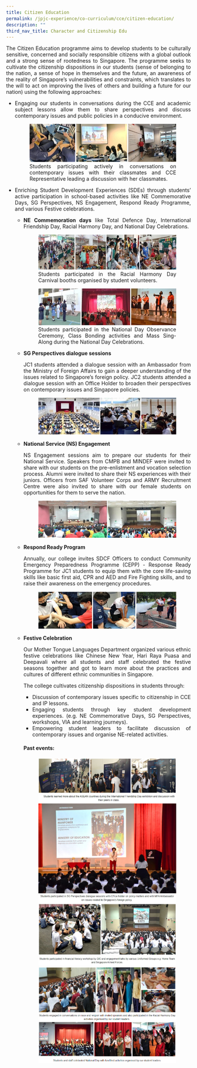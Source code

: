 ```yaml
---
title: Citizen Education
permalink: /jpjc-experience/co-curriculum/cce/citizen-education/
description: ""
third_nav_title: Character and Citizenship Edu
---
```

<div align="justify">

<p>The Citizen Education programme aims to develop students to be culturally sensitive, concerned and socially responsible citizens with a global outlook and a strong sense of rootedness to Singapore. The programme seeks to cultivate the citizenship dispositions in our students (sense of belonging to the nation, a sense of hope in themselves and the future, an awareness of the reality of Singapore’s vulnerabilities and constraints, which translates to the will to act on improving the lives of others and building a future for our nation) using the following approaches:</p>

<p></p><ul><li>Engaging our students in conversations during the CCE and academic subject lessons allow them to share perspectives and discuss contemporary issues and public policies in a conducive environment.</li>

<p></p><figure><img src="https://raw.githubusercontent.com/isomerpages/moe-jpjc/staging/images/JPJC%20Experience/Co%20Curriculum/CCE/Citizen%20Education/student.jpg"> 
Students participating actively in conversations on contemporary issues with their classmates and CCE Representative leading a discussion with her classmates.</figure><p></p>

<p></p><li>Enriching Student Development Experiences (SDEs) through students’ active participation in school-based activities like NE Commemorative Days, SG Perspectives, NS Engagement, Respond Ready Programme, and various Festive celebrations.</li><ul><p></p>
	
<li><b>NE Commemoration days</b> like Total Defence Day, International Friendship Day, Racial Harmony Day, and National Day Celebrations.	</li>
	
<p></p><figure><img src="https://raw.githubusercontent.com/isomerpages/moe-jpjc/staging/images/JPJC%20Experience/Co%20Curriculum/CCE/Citizen%20Education/StudentsRHD.jpg">Students participated in the Racial Harmony Day Carnival booths organised by student volunteers.</figure><p></p>	
	
<p></p><figure><img src="https://raw.githubusercontent.com/isomerpages/moe-jpjc/staging/images/JPJC%20Experience/Co%20Curriculum/CCE/Citizen%20Education/students%20ND.jpg">Students participated in the National Day Observance Ceremony, Class Bonding activities and Mass Sing-Along during the National Day Celebrations.</figure><p></p>	
	
<li><b>SG Perspectives dialogue sessions</b></li>
<p>JC1 students attended a dialogue session with an Ambassador from the Ministry of Foreign Affairs to gain a deeper understanding of the issues related to Singapore’s foreign policy. JC2 students attended a dialogue session with an Office Holder to broaden their perspectives on contemporary issues and Singapore policies.</p>
	
<p></p><figure><img src="https://raw.githubusercontent.com/isomerpages/moe-jpjc/staging/images/JPJC%20Experience/Co%20Curriculum/CCE/Citizen%20Education/SGperspect.jpg"></figure><p></p>	
	
<li><b>National Service (NS) Engagement</b></li>
<p>NS Engagement sessions aim to prepare our students for their National Service. Speakers from CMPB and MINDEF were invited to share with our students on the pre-enlistment and vocation selection process. Alumni were invited to share their NS experiences with their juniors. Officers from SAF Volunteer Corps and ARMY Recruitment Centre were also invited to share with our female students on opportunities for them to serve the nation.</p>
	
<p></p><figure><img src="https://raw.githubusercontent.com/isomerpages/moe-jpjc/staging/images/JPJC%20Experience/Co%20Curriculum/CCE/Citizen%20Education/NS%20engagement.jpg"></figure><p></p>	

<li><b>Respond Ready Program</b></li>
<p>Annually, our college invites SDCF Officers to conduct Community Emergency Preparedness Programme (CEPP) - Response Ready Programme for JC1 students to equip them with the core life-saving skills like basic first aid, CPR and AED and Fire Fighting skills, and to raise their awareness on the emergency procedures.</p>
	
<p></p><figure><img src="https://raw.githubusercontent.com/isomerpages/moe-jpjc/staging/images/JPJC%20Experience/Co%20Curriculum/CCE/Citizen%20Education/Respondready.jpg"></figure><p></p>	
	
<li><b>Festive Celebration</b></li>
<p>Our Mother Tongue Languages Department organized various ethnic festive celebrations like Chinese New Year, Hari Raya Puasa and Deepavali where all students and staff celebrated the festive seasons together and got to learn more about the practices and cultures of different ethnic communities in Singapore.</p>	
	
	
	
	
	
	
	
	
	
	
	
	
	
	
	
	
	
	
<p>
The college cultivates citizenship dispositions in students through:</p>
<ul>
	<li>Discussion of contemporary issues specific to citizenship in CCE and IP lessons.</li>
	<li>Engaging students through key student development experiences. (e.g. NE Commemorative Days, SG Perspectives, workshops, VIA and learning journeys).</li>
	<li>Empowering student leaders to facilitate discussion of contemporary issues and organise NE-related activities.</li></ul>

<h4><strong>Past events:</strong></h4>
<figure>
<img src="/images/past%20event%201.jpg">
<img src="/images/past%20event%201%20c.jpg">
<img src="/images/past%20event%202.jpg">
<img src="/images/past%20event%202%20c.jpg">
<img src="/images/past%20event%203.jpg">
<img src="/images/past%20event%203%20c.jpg">
<img src="/images/past%20event%204.jpg">
<img src="/images/past%20event%204%20c.png">
<img src="/images/past%20event%205.jpg">
<img src="/images/past%20event%205%20c.png"></figure></ul></ul></div>